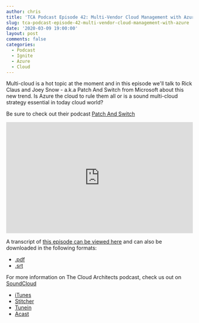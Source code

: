 ```yaml
---
author: chris
title: 'TCA Podcast Episode 42: Multi-Vendor Cloud Management with Azure'
slug: tca-podcast-episode-42-multi-vendor-cloud-management-with-azure
date: '2020-03-09 19:00:00'
layout: post
comments: false
categories:
  - Podcast
  - Ignite
  - Azure
  - Cloud
---
```


Multi-cloud is a hot topic at the moment and in this episode we'll talk to Rick Claus and Joey Snow - a.k.a Patch And Switch from Microsoft about this new trend. Is Azure the cloud to rule them all or is a sound multi-cloud strategy essential in today cloud world?

Be sure to check out their podcast [Patch And Switch](https://channel9.msdn.com/Shows/Patch-And-Switch)

<p><iframe width="100%" height="300" scrolling="no" frameborder="no" allow="autoplay" src="https://w.soundcloud.com/player/?url=https%3A//api.soundcloud.com/tracks/773502337&color=%23ff5500&auto_play=false&hide_related=false&show_comments=true&show_user=true&show_reposts=false&show_teaser=true&visual=true"></iframe></p>

A transcript of [this episode can be viewed here](https://gist.github.com/TheCloudArch/7dfc6ddb3c596713583beecab06fe56b) and can also be downloaded in the following formats:
* [.pdf](/transcript/episode42.pdf)
* [.srt](/transcript/episode42.srt)

For more information on The Cloud Architects podcast, check us out on [SoundCloud](https://soundcloud.com/thecloudarchitects/)

*   [iTunes](https://itunes.apple.com/us/podcast/the-cloud-architects-podcast/id1264479296?mt=2)
*   [Stitcher](https://www.stitcher.com/podcast/the-cloud-architects/the-cloud-achitects)
*   [Tunein](https://tunein.com/radio/The-Cloud-Architects-Podcast-p1026315/)
*   [Acast](https://www.acast.com/thecloudarchitectspodcast)
